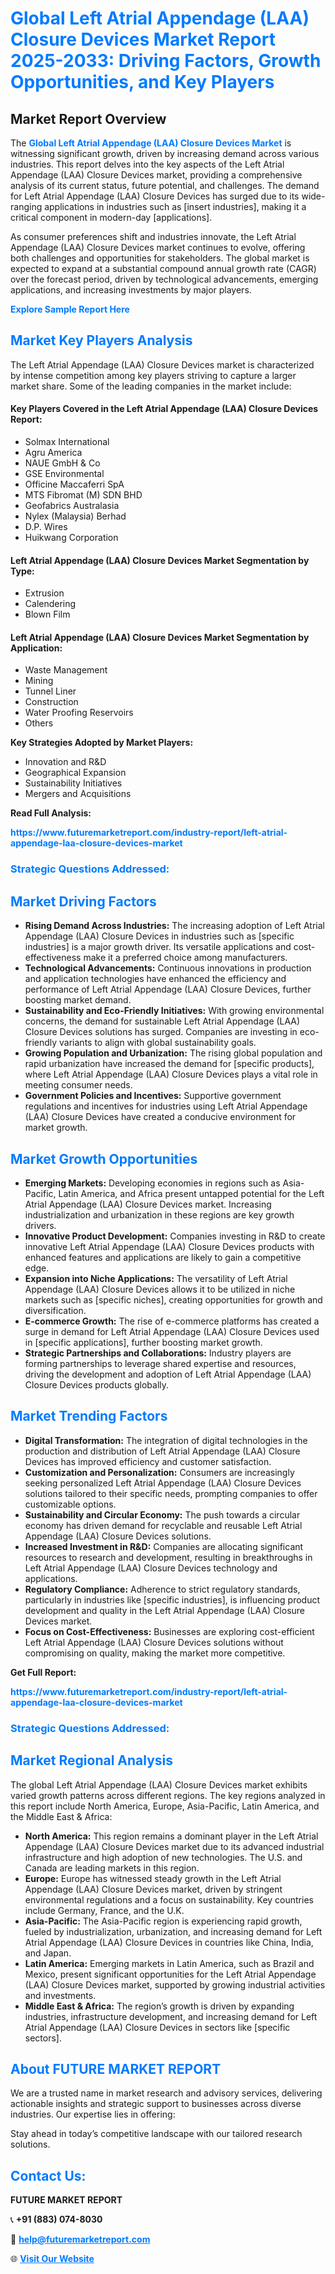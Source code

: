 <h1 style="color: #007BFF;">Global Left Atrial Appendage (LAA) Closure Devices Market Report 2025-2033: Driving Factors, Growth Opportunities, and Key Players</h1>

<section id="overview">
<h2>Market Report Overview</h2>
<p>The <a href="https://www.futuremarketreport.com/industry-report/left-atrial-appendage-laa-closure-devices-market" style="color: #007BFF; text-decoration: none;"><strong>Global Left Atrial Appendage (LAA) Closure Devices Market</strong></a> is witnessing significant growth, driven by increasing demand across various industries. This report delves into the key aspects of the Left Atrial Appendage (LAA) Closure Devices market, providing a comprehensive analysis of its current status, future potential, and challenges. The demand for Left Atrial Appendage (LAA) Closure Devices has surged due to its wide-ranging applications in industries such as [insert industries], making it a critical component in modern-day [applications].</p>
<p>As consumer preferences shift and industries innovate, the Left Atrial Appendage (LAA) Closure Devices market continues to evolve, offering both challenges and opportunities for stakeholders. The global market is expected to expand at a substantial compound annual growth rate (CAGR) over the forecast period, driven by technological advancements, emerging applications, and increasing investments by major players.</p>
</section>

<section id="overview">
<p><a href="https://www.futuremarketreport.com/request-sample/reportId=35955" style="color: #007BFF; text-decoration: none;"><strong>Explore Sample Report Here</strong></a></p>
</section>

<section id="key-players">
<h2 style="color: #007BFF;">Market Key Players Analysis</h2>
<p>The Left Atrial Appendage (LAA) Closure Devices market is characterized by intense competition among key players striving to capture a larger market share. Some of the leading companies in the market include:</p>
<h4>Key Players Covered in the Left Atrial Appendage (LAA) Closure Devices Report:</h4>
<ul><li>Solmax International</li><li>Agru America</li><li>NAUE GmbH &amp; Co</li><li>GSE Environmental</li><li>Officine Maccaferri SpA</li><li>MTS Fibromat (M) SDN BHD</li><li>Geofabrics Australasia</li><li>Nylex (Malaysia) Berhad</li><li>D.P. Wires</li><li>Huikwang Corporation</li></ul>
<h4>Left Atrial Appendage (LAA) Closure Devices Market Segmentation by Type:</h4>
<ul><li>Extrusion</li><li>Calendering</li><li>Blown Film</li></ul>

<h4>Left Atrial Appendage (LAA) Closure Devices Market Segmentation by Application:</h4>
<ul><li>Waste Management</li><li>Mining</li><li>Tunnel Liner</li><li>Construction</li><li>Water Proofing Reservoirs</li><li>Others</li></ul>
<p><strong>Key Strategies Adopted by Market Players:</strong></p>
<ul>
<li>Innovation and R&D</li>
<li>Geographical Expansion</li>
<li>Sustainability Initiatives</li>
<li>Mergers and Acquisitions</li>
</ul>
</section>

<section>
<p><strong>Read Full Analysis: </strong></p><a href="https://www.futuremarketreport.com/industry-report/left-atrial-appendage-laa-closure-devices-market" style="color: #007BFF; text-decoration: none;"><strong>https://www.futuremarketreport.com/industry-report/left-atrial-appendage-laa-closure-devices-market</strong></a>
<h3 style="color: #007BFF;">Strategic Questions Addressed:</h3>
</section>

<section id="driving-factors">
<h2 style="color: #007BFF;">Market Driving Factors</h2>
<ul>
<li><strong>Rising Demand Across Industries:</strong> The increasing adoption of Left Atrial Appendage (LAA) Closure Devices in industries such as [specific industries] is a major growth driver. Its versatile applications and cost-effectiveness make it a preferred choice among manufacturers.</li>
<li><strong>Technological Advancements:</strong> Continuous innovations in production and application technologies have enhanced the efficiency and performance of Left Atrial Appendage (LAA) Closure Devices, further boosting market demand.</li>
<li><strong>Sustainability and Eco-Friendly Initiatives:</strong> With growing environmental concerns, the demand for sustainable Left Atrial Appendage (LAA) Closure Devices solutions has surged. Companies are investing in eco-friendly variants to align with global sustainability goals.</li>
<li><strong>Growing Population and Urbanization:</strong> The rising global population and rapid urbanization have increased the demand for [specific products], where Left Atrial Appendage (LAA) Closure Devices plays a vital role in meeting consumer needs.</li>
<li><strong>Government Policies and Incentives:</strong> Supportive government regulations and incentives for industries using Left Atrial Appendage (LAA) Closure Devices have created a conducive environment for market growth.</li>
</ul>
</section>

<section id="growth-opportunities">
<h2 style="color: #007BFF;">Market Growth Opportunities</h2>
<ul>
<li><strong>Emerging Markets:</strong> Developing economies in regions such as Asia-Pacific, Latin America, and Africa present untapped potential for the Left Atrial Appendage (LAA) Closure Devices market. Increasing industrialization and urbanization in these regions are key growth drivers.</li>
<li><strong>Innovative Product Development:</strong> Companies investing in R&D to create innovative Left Atrial Appendage (LAA) Closure Devices products with enhanced features and applications are likely to gain a competitive edge.</li>
<li><strong>Expansion into Niche Applications:</strong> The versatility of Left Atrial Appendage (LAA) Closure Devices allows it to be utilized in niche markets such as [specific niches], creating opportunities for growth and diversification.</li>
<li><strong>E-commerce Growth:</strong> The rise of e-commerce platforms has created a surge in demand for Left Atrial Appendage (LAA) Closure Devices used in [specific applications], further boosting market growth.</li>
<li><strong>Strategic Partnerships and Collaborations:</strong> Industry players are forming partnerships to leverage shared expertise and resources, driving the development and adoption of Left Atrial Appendage (LAA) Closure Devices products globally.</li>
</ul>
</section>

<section id="trending-factors">
<h2 style="color: #007BFF;">Market Trending Factors</h2>
<ul>
<li><strong>Digital Transformation:</strong> The integration of digital technologies in the production and distribution of Left Atrial Appendage (LAA) Closure Devices has improved efficiency and customer satisfaction.</li>
<li><strong>Customization and Personalization:</strong> Consumers are increasingly seeking personalized Left Atrial Appendage (LAA) Closure Devices solutions tailored to their specific needs, prompting companies to offer customizable options.</li>
<li><strong>Sustainability and Circular Economy:</strong> The push towards a circular economy has driven demand for recyclable and reusable Left Atrial Appendage (LAA) Closure Devices solutions.</li>
<li><strong>Increased Investment in R&D:</strong> Companies are allocating significant resources to research and development, resulting in breakthroughs in Left Atrial Appendage (LAA) Closure Devices technology and applications.</li>
<li><strong>Regulatory Compliance:</strong> Adherence to strict regulatory standards, particularly in industries like [specific industries], is influencing product development and quality in the Left Atrial Appendage (LAA) Closure Devices market.</li>
<li><strong>Focus on Cost-Effectiveness:</strong> Businesses are exploring cost-efficient Left Atrial Appendage (LAA) Closure Devices solutions without compromising on quality, making the market more competitive.</li>
</ul>
</section>

<section>
<p><strong>Get Full Report: </strong></p><a href="https://www.futuremarketreport.com/industry-report/left-atrial-appendage-laa-closure-devices-market" style="color: #007BFF; text-decoration: none;"><strong>https://www.futuremarketreport.com/industry-report/left-atrial-appendage-laa-closure-devices-market</strong></a>
<h3 style="color: #007BFF;">Strategic Questions Addressed:</h3>
</section>


<section id="regional-analysis">
<h2 style="color: #007BFF;">Market Regional Analysis</h2>
<p>The global Left Atrial Appendage (LAA) Closure Devices market exhibits varied growth patterns across different regions. The key regions analyzed in this report include North America, Europe, Asia-Pacific, Latin America, and the Middle East & Africa:</p>
<ul>
<li><strong>North America:</strong> This region remains a dominant player in the Left Atrial Appendage (LAA) Closure Devices market due to its advanced industrial infrastructure and high adoption of new technologies. The U.S. and Canada are leading markets in this region.</li>
<li><strong>Europe:</strong> Europe has witnessed steady growth in the Left Atrial Appendage (LAA) Closure Devices market, driven by stringent environmental regulations and a focus on sustainability. Key countries include Germany, France, and the U.K.</li>
<li><strong>Asia-Pacific:</strong> The Asia-Pacific region is experiencing rapid growth, fueled by industrialization, urbanization, and increasing demand for Left Atrial Appendage (LAA) Closure Devices in countries like China, India, and Japan.</li>
<li><strong>Latin America:</strong> Emerging markets in Latin America, such as Brazil and Mexico, present significant opportunities for the Left Atrial Appendage (LAA) Closure Devices market, supported by growing industrial activities and investments.</li>
<li><strong>Middle East & Africa:</strong> The region’s growth is driven by expanding industries, infrastructure development, and increasing demand for Left Atrial Appendage (LAA) Closure Devices in sectors like [specific sectors].</li>
</ul>
</section>

<footer>
<h2 style="color: #007BFF;">About FUTURE MARKET REPORT</h2>
<p>We are a trusted name in market research and advisory services, delivering actionable insights and strategic support to businesses across diverse industries. Our expertise lies in offering:</p>

<p>Stay ahead in today’s competitive landscape with our tailored research solutions.</p>

<h2 style="color: #007BFF;">Contact Us:</h2>
<p><strong>FUTURE MARKET REPORT</strong></p>
<p>📞 <strong>+91 (883) 074-8030</strong></p>
<p>📧 <strong><a href="mailto:help@futuremarketreport.com" style="color: #007BFF;">help@futuremarketreport.com</a></strong></p>
<p>🌐 <strong><a href="https://www.futuremarketreport.com/" style="color: #007BFF;">Visit Our Website</a></strong></p>
</footer>